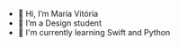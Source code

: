- 👋 Hi, I’m Maria Vitória
- 💞️ I’m a Design student
- 🌱 I'm currently learning Swift and Python

<!---
mvbandeira/mvbandeira is a ✨ special ✨ repository because its `README.md` (this file) appears on your GitHub profile.
You can click the Preview link to take a look at your changes.
--->
